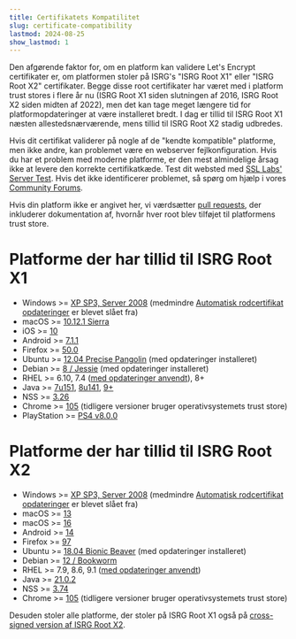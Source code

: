 ```yaml
---
title: Certifikatets Kompatilitet
slug: certificate-compatibility
lastmod: 2024-08-25
show_lastmod: 1
---
```



Den afgørende faktor for, om en platform kan validere Let's Encrypt certifikater er, om platformen stoler på ISRG's "ISRG Root X1" eller "ISRG Root X2" certifikater. Begge disse root certifikater har været med i platform trust stores i flere år nu (ISRG Root X1 siden slutningen af 2016, ISRG Root X2 siden midten af 2022), men det kan tage meget længere tid for platformopdateringer at være installeret bredt. I dag er tillid til ISRG Root X1 næsten allestedsnærværende, mens tillid til ISRG Root X2 stadig udbredes.

Hvis dit certifikat validerer på nogle af de "kendte kompatible" platforme, men ikke andre, kan problemet være en webserver fejlkonfiguration. Hvis du har et problem med moderne platforme, er den mest almindelige årsag ikke at levere den korrekte certifikatkæde. Test dit websted med [SSL Labs' Server Test](https://www.ssllabs.com/ssltest/). Hvis det ikke identificerer problemet, så spørg om hjælp i vores [Community Forums](https://community.letsencrypt.org/).

Hvis din platform ikke er angivet her, vi værdsætter [pull requests](https://github.com/letsencrypt/website/blob/main/content/en/docs/cert-compat.md), der inkluderer dokumentation af, hvornår hver root blev tilføjet til platformens trust store.

# Platforme der har tillid til ISRG Root X1

* Windows >= [XP SP3, Server 2008](https://learn.microsoft.com/en-us/security/trusted-root/participants-list) (medmindre [Automatisk rodcertifikat opdateringer](https://learn.microsoft.com/en-us/previous-versions/windows/it-pro/windows-server-2008-r2-and-2008/cc733922(v=ws.10)) er blevet slået fra)
* macOS >= [10.12.1 Sierra](https://support.apple.com/en-us/103425)
* iOS >= [10](https://support.apple.com/en-us/HT207177)
* Android >= [7.1.1](https://android.googlesource.com/platform/system/ca-certificates/+/android-7.1.1_r15)
* Firefox >= [50.0](https://bugzilla.mozilla.org/show_bug.cgi?id=1204656)
* Ubuntu >= [12.04 Precise Pangolin](https://launchpad.net/ubuntu/+source/ca-certificates/20161102) (med opdateringer installeret)
* Debian >= [8 / Jessie](https://tracker.debian.org/news/812114/accepted-ca-certificates-20161102-source-all-into-unstable/) (med opdateringer installeret)
* RHEL >= 6.10, 7.4 ([med opdateringer anvendt](https://src.fedoraproject.org/rpms/ca-certificates/c/02204a071d2effe7cdb840c1a2763bcdc396c4be)), 8+
* Java >= [7u151](https://www.oracle.com/java/technologies/javase/7u151-relnotes.html), [8u141](https://www.oracle.com/java/technologies/javase/8u141-relnotes.html), [9+](https://www.oracle.com/java/technologies/javase/9-all-relnotes.html#JDK-8177539)
* NSS >= [3.26](https://nss-crypto.org/reference/security/nss/legacy/nss_releases/nss_3.26_release_notes/index.html)
* Chrome >= [105](https://chromium.googlesource.com/chromium/src/+/main/net/data/ssl/chrome_root_store/faq.md#when-are-these-changes-taking-place) (tidligere versioner bruger operativsystemets trust store)
* PlayStation >= [PS4 v8.0.0](https://web.archive.org/web/20210306180757/https://www.sie.com/content/dam/corporate/jp/guideline/PS4_Web_Content-Guidelines_e.pdf)

# Platforme der har tillid til ISRG Root X2

* Windows >= [XP SP3, Server 2008](https://learn.microsoft.com/en-us/security/trusted-root/2021/may2021) (medmindre [Automatisk rodcertifikat opdateringer](https://learn.microsoft.com/en-us/previous-versions/windows/it-pro/windows-server-2008-r2-and-2008/cc733922(v=ws.10)) er blevet slået fra)
* macOS >= [13](https://support.apple.com/en-us/103100)
* macOS >= [16](https://support.apple.com/en-us/103100)
* Android >= [14](https://android.googlesource.com/platform/system/ca-certificates/+/c8d7f51bbb3de2c40a0d868972be008070eb25d8)
* Firefox >= [97](https://bugzilla.mozilla.org/show_bug.cgi?id=1701317)
* Ubuntu >= [18.04 Bionic Beaver](https://launchpad.net/ubuntu/+source/ca-certificates/20230311) (med opdateringer installeret)
* Debian >= [12 / Bookworm](https://tracker.debian.org/news/1426477/accepted-ca-certificates-20230311-source-into-unstable/)
* RHEL >= 7.9, 8.6, 9.1 ([med opdateringer anvendt](https://src.fedoraproject.org/rpms/ca-certificates/c/f6b8f45e836dfc9c69585bf7ef0250ad734b086a))
* Java >= [21.0.2](https://jdk.java.net/21/release-notes)
* NSS >= [3.74](https://firefox-source-docs.mozilla.org/security/nss/releases/nss_3_74.html)
* Chrome >= [105](https://chromium.googlesource.com/chromium/src/+/main/net/data/ssl/chrome_root_store/faq.md#when-are-these-changes-taking-place) (tidligere versioner bruger operativsystemets trust store)

Desuden stoler alle platforme, der stoler på ISRG Root X1 også på [cross-signed version af ISRG Root X2](/certificates#root-cas).
